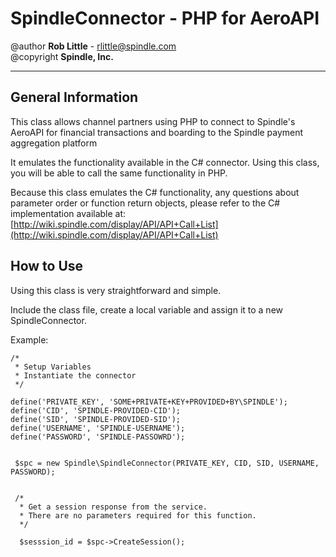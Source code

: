 # SpindleConnector - PHP for AeroAPI #

@author **Rob Little** - [ rlittle@spindle.com ](mailto:rlittle@spindle.com)   
@copyright **Spindle, Inc.**


----------


## General Information ##

This class allows channel partners using PHP to connect to Spindle's AeroAPI for financial transactions and boarding to the Spindle payment aggregation platform

It emulates the functionality available in the C# connector. Using this class, you will be able to call the same functionality in PHP.

Because this class emulates the C# functionality, any questions about parameter order or function return objects, please refer to the C# implementation available at: [http://wiki.spindle.com/display/API/API+Call+List](http://wiki.spindle.com/display/API/API+Call+List)

## How to Use ##

Using this class is very straightforward and simple.  

Include the class file, create a local variable and assign it to a new SpindleConnector.

Example:

    /* 
     * Setup Variables
     * Instantiate the connector
     */
    
    define('PRIVATE_KEY', 'SOME+PRIVATE+KEY+PROVIDED+BY\SPINDLE');
    define('CID', 'SPINDLE-PROVIDED-CID');
    define('SID', 'SPINDLE-PROVIDED-SID');
    define('USERNAME', 'SPINDLE-USERNAME');
    define('PASSWORD', 'SPINDLE-PASSOWRD');
    
    
     $spc = new Spindle\SpindleConnector(PRIVATE_KEY, CID, SID, USERNAME, PASSWORD);
    
    
     /* 
      * Get a session response from the service.
      * There are no parameters required for this function.
      */

      $sesssion_id = $spc->CreateSession();
    
    


